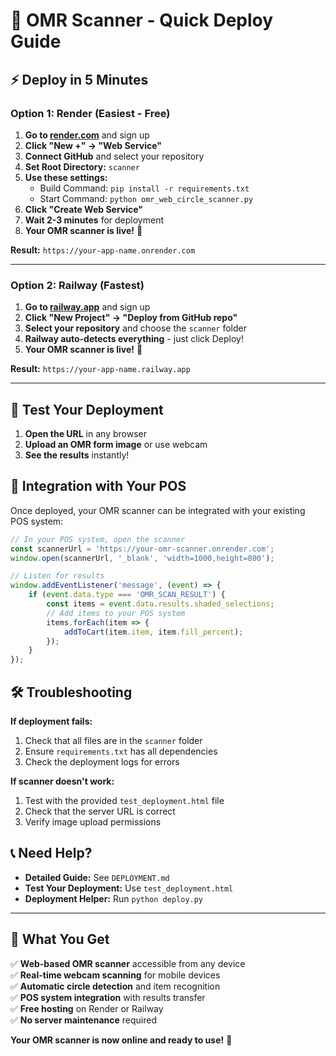 # 🚀 OMR Scanner - Quick Deploy Guide

## ⚡ Deploy in 5 Minutes

### Option 1: Render (Easiest - Free)

1. **Go to [render.com](https://render.com)** and sign up
2. **Click "New +" → "Web Service"**
3. **Connect GitHub** and select your repository
4. **Set Root Directory:** `scanner`
5. **Use these settings:**
   - Build Command: `pip install -r requirements.txt`
   - Start Command: `python omr_web_circle_scanner.py`
6. **Click "Create Web Service"**
7. **Wait 2-3 minutes** for deployment
8. **Your OMR scanner is live!** 🎉

**Result:** `https://your-app-name.onrender.com`

---

### Option 2: Railway (Fastest)

1. **Go to [railway.app](https://railway.app)** and sign up
2. **Click "New Project" → "Deploy from GitHub repo"**
3. **Select your repository** and choose the `scanner` folder
4. **Railway auto-detects everything** - just click Deploy!
5. **Your OMR scanner is live!** 🎉

**Result:** `https://your-app-name.railway.app`

---

## 📱 Test Your Deployment

1. **Open the URL** in any browser
2. **Upload an OMR form image** or use webcam
3. **See the results** instantly!

## 🔗 Integration with Your POS

Once deployed, your OMR scanner can be integrated with your existing POS system:

```javascript
// In your POS system, open the scanner
const scannerUrl = 'https://your-omr-scanner.onrender.com';
window.open(scannerUrl, '_blank', 'width=1000,height=800');

// Listen for results
window.addEventListener('message', (event) => {
    if (event.data.type === 'OMR_SCAN_RESULT') {
        const items = event.data.results.shaded_selections;
        // Add items to your POS system
        items.forEach(item => {
            addToCart(item.item, item.fill_percent);
        });
    }
});
```

## 🛠️ Troubleshooting

**If deployment fails:**
1. Check that all files are in the `scanner` folder
2. Ensure `requirements.txt` has all dependencies
3. Check the deployment logs for errors

**If scanner doesn't work:**
1. Test with the provided `test_deployment.html` file
2. Check that the server URL is correct
3. Verify image upload permissions

## 📞 Need Help?

- **Detailed Guide:** See `DEPLOYMENT.md`
- **Test Your Deployment:** Use `test_deployment.html`
- **Deployment Helper:** Run `python deploy.py`

---

## 🎯 What You Get

✅ **Web-based OMR scanner** accessible from any device  
✅ **Real-time webcam scanning** for mobile devices  
✅ **Automatic circle detection** and item recognition  
✅ **POS system integration** with results transfer  
✅ **Free hosting** on Render or Railway  
✅ **No server maintenance** required  

**Your OMR scanner is now online and ready to use!** 🚀
